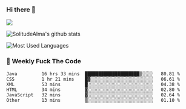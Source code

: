 ### Hi there 👋

<p>
  <a href="https://count.getloli.com/"><img src="https://count.getloli.com/get/@:solitudealma"></a>
</p>

![SolitudeAlma's github stats](https://github-readme-stats.vercel.app/api?username=solitudealma&show_icons=true&theme=radical)

![Most Used Languages](https://github-readme-stats.vercel.app/api/top-langs/?username=solitudealma&layout=compact&hide_border=true&theme=dark)
<!-- ![visitors](https://visitor-badge.glitch.me/badge?page_id=solitudealma.solitudealma.id) -->


### :dart: Weekly Fuck The Code

<!--START_SECTION:waka-->

```text
Java         16 hrs 33 mins  ████████████████████▒░░░░   80.81 %
CSS          1 hr 21 mins    █▓░░░░░░░░░░░░░░░░░░░░░░░   06.61 %
XML          53 mins         █░░░░░░░░░░░░░░░░░░░░░░░░   04.38 %
HTML         34 mins         ▓░░░░░░░░░░░░░░░░░░░░░░░░   02.80 %
JavaScript   32 mins         ▓░░░░░░░░░░░░░░░░░░░░░░░░   02.64 %
Other        13 mins         ▒░░░░░░░░░░░░░░░░░░░░░░░░   01.10 %
```

<!--END_SECTION:waka-->

